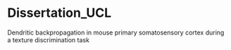 # Dissertation_UCL
Dendritic backpropagation in mouse primary somatosensory cortex during a texture discrimination task

